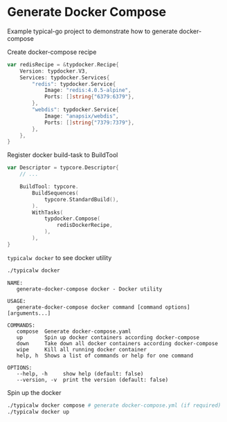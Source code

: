 # Generate Docker Compose

Example typical-go project to demonstrate how to generate docker-compose

Create docker-compose recipe
```go
var redisRecipe = &typdocker.Recipe{
	Version: typdocker.V3,
	Services: typdocker.Services{
		"redis": typdocker.Service{
			Image: "redis:4.0.5-alpine",
			Ports: []string{"6379:6379"},
		},
		"webdis": typdocker.Service{
			Image: "anapsix/webdis",
			Ports: []string{"7379:7379"},
		},
	},
}
```

Register docker build-task to BuildTool
```go
var Descriptor = typcore.Descriptor{
	// ...

	BuildTool: typcore.
		BuildSequences(
			typcore.StandardBuild(), 
		).
		WithTasks(
			typdocker.Compose( 
				redisDockerRecipe, 
			),
		),
}
```

`typicalw docker` to see docker utility
```bash
./typicalw docker
```
```
NAME:
   generate-docker-compose docker - Docker utility

USAGE:
   generate-docker-compose docker command [command options] [arguments...]

COMMANDS:
   compose  Generate docker-compose.yaml
   up       Spin up docker containers according docker-compose
   down     Take down all docker containers according docker-compose
   wipe     Kill all running docker container
   help, h  Shows a list of commands or help for one command

OPTIONS:
   --help, -h     show help (default: false)
   --version, -v  print the version (default: false)
```

Spin up the docker
```bash
./typicalw docker compose # generate docker-compose.yml (if required)
./typicalw docker up
```